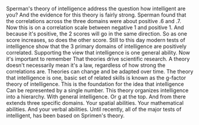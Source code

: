Sperman's theory of intelligence address the question how intelligent are you?
And the evidence for this theory is fairly strong. Sperman found that the
correlations across the three domains were about positive .6 and .7. Now this
is on a correlation scale between negative 1 and positive 1. And because it's
positive, the 2 scores will go in the same direction. So as one score
increases, so does the other score. Still to this day modern tests of
intelligence show that the 3 primary domains of intelligence are positively
correlated. Supporting the view that intelligence is one general ability. Now
it's important to remember That theories drive scientific research. A theory
doesn't necessarily mean it's a law, regardless of how strong the correlations
are. Theories can change and be adapted over time. The theory that intelligence
is one, basic set of related skills is known as the g-factor theory of
intelligence. This is the foundation for the idea that intelligence Can be
represented by a single number. This theory organizes intelligence into a
hierarchy. With general intelligence. Or g at the top. And from there extends
three specific domains. Your spatial abilities. Your mathematical abilities.
And your verbal abilities. Until recently, all of the major tests of
intelligent, has been based on Sprimen's theory.
